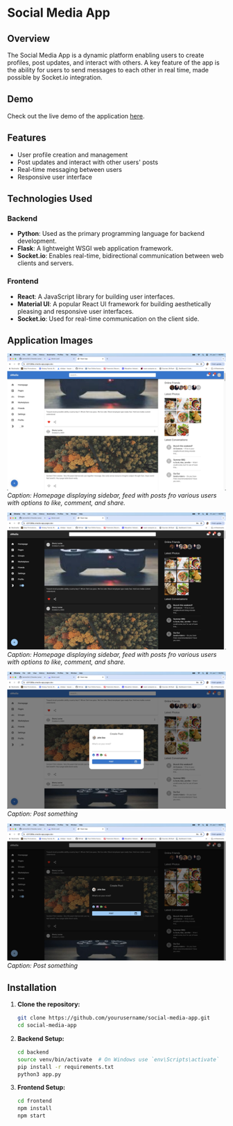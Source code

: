 # Social Media App

## Overview
The Social Media App is a dynamic platform enabling users to create profiles, post updates, and interact with others. A key feature of the app is the ability for users to send messages to each other in real time, made possible by Socket.io integration.

## Demo

Check out the live demo of the application [here](https://smedia-app.pages.dev).

## Features
- User profile creation and management
- Post updates and interact with other users' posts
- Real-time messaging between users
- Responsive user interface

## Technologies Used
### Backend
- **Python**: Used as the primary programming language for backend development.
- **Flask**: A lightweight WSGI web application framework.
- **Socket.io**: Enables real-time, bidirectional communication between web clients and servers.

### Frontend
- **React**: A JavaScript library for building user interfaces.
- **Material UI**: A popular React UI framework for building aesthetically pleasing and responsive user interfaces.
- **Socket.io**: Used for real-time communication on the client side.

## Application Images
![Home page](media/homepage.jpg)
*Caption: Homepage displaying sidebar, feed with posts fro various users with options to like, comment, and share.*

![Homepage dark mode](media/homepage-dark.jpg)
*Caption: Homepage displaying sidebar, feed with posts fro various users with options to like, comment, and share.*

![New post form](media/post-form.jpg)
*Caption: Post something*

![New post form dark mode](media/post-form-dark.jpg)
*Caption: Post something*

## Installation

1. **Clone the repository:**
   ```bash
   git clone https://github.com/yourusername/social-media-app.git
   cd social-media-app
   ```

2. **Backend Setup:**
   ```bash
   cd backend
   source venv/bin/activate  # On Windows use `env\Scripts\activate`
   pip install -r requirements.txt
   python3 app.py
   ```

3. **Frontend Setup:**
   ```bash
   cd frontend
   npm install
   npm start
   ```
